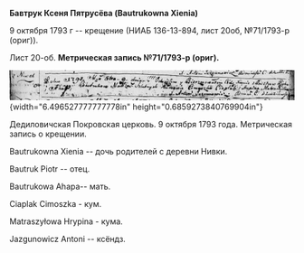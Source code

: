 **Бавтрук Ксеня Пятрусёва (Bautrukowna Xienia)**

9 октября 1793 г -- крещение (НИАБ 136-13-894, лист 20об, №71/1793-р
(ориг)).

Лист 20-об. **Метрическая запись №71/1793-р (ориг).**

![](./media/8a2c6e08ad6a6b06496c646dd7bd54ef327ce050.png){width="6.496527777777778in"
height="0.6859273840769904in"}

Дедиловичская Покровская церковь. 9 октября 1793 года. Метрическая
запись о крещении.

Bautrukowna Xienia -- дочь родителей с деревни Нивки.

Bautruk Piotr -- отец.

Bautrukowa Ahapa-- мать.

Ciaplak Cimoszka - кум.

Matraszyłowa Hrypina - кума.

Jazgunowicz Antoni -- ксёндз.
